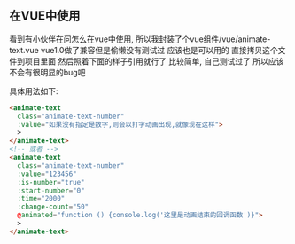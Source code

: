 ## 在VUE中使用

看到有小伙伴在问怎么在vue中使用, 所以我封装了个vue组件/vue/animate-text.vue
vue1.0做了兼容但是偷懒没有测试过 应该也是可以用的
直接拷贝这个文件到项目里面 然后照着下面的样子引用就行了 比较简单, 自己测试过了 所以应该不会有很明显的bug吧

具体用法如下:

```html
<animate-text
  class="animate-text-number"
  :value="如果没有指定是数字,则会以打字动画出现,就像现在这样">
  >
</animate-text>
<!-- 或者 -->
<animate-text
  class="animate-text-number"
  :value="123456"
  :is-number="true"
  :start-number="0"
  :time="2000"
  :change-count="50"
  @animated="function () {console.log('这里是动画结束的回调函数')}">
  >
</animate-text>
```

